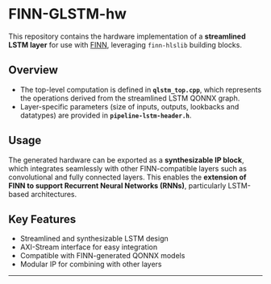 # FINN-GLSTM-hw

This repository contains the hardware implementation of a **streamlined LSTM layer** for use with [FINN](https://github.com/Xilinx/finn), leveraging `finn-hlslib` building blocks.

## Overview

- The top-level computation is defined in **`qlstm_top.cpp`**, which represents the operations derived from the streamlined LSTM QONNX graph.
- Layer-specific parameters (size of inputs, outputs, lookbacks and datatypes) are provided in **`pipeline-lstm-header.h`**.

## Usage

The generated hardware can be exported as a **synthesizable IP block**, which integrates seamlessly with other FINN-compatible layers such as convolutional and fully connected layers. This enables the **extension of FINN to support Recurrent Neural Networks (RNNs)**, particularly LSTM-based architectures.

## Key Features

- Streamlined and synthesizable LSTM design  
- AXI-Stream interface for easy integration  
- Compatible with FINN-generated QONNX models  
- Modular IP for combining with other layers  

---
